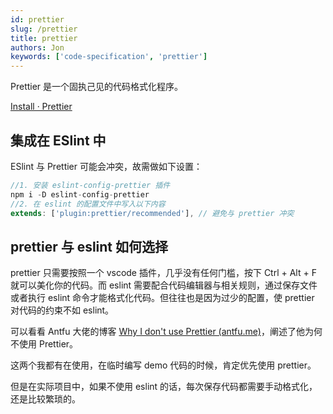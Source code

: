```yaml
---
id: prettier
slug: /prettier
title: prettier
authors: Jon
keywords: ['code-specification', 'prettier']
---
```


Prettier 是一个固执己见的代码格式化程序。

[Install · Prettier](https://prettier.io/docs/en/install.html)

## 集成在 ESlint 中

ESlint 与 Prettier 可能会冲突，故需做如下设置：

```js
//1. 安装 eslint-config-prettier 插件
npm i -D eslint-config-prettier
//2. 在 eslint 的配置文件中写入以下内容
extends: ['plugin:prettier/recommended'], // 避免与 prettier 冲突
```

## prettier 与 eslint 如何选择

prettier 只需要按照一个 vscode 插件，几乎没有任何门槛，按下 Ctrl + Alt + F 就可以美化你的代码。而 eslint 需要配合代码编辑器与相关规则，通过保存文件或者执行 eslint 命令才能格式化代码。但往往也是因为过少的配置，使 prettier 对代码的约束不如 eslint。

可以看看 Antfu 大佬的博客 [Why I don't use Prettier (antfu.me)](https://antfu.me/posts/why-not-prettier)，阐述了他为何不使用 Prettier。

这两个我都有在使用，在临时编写 demo 代码的时候，肯定优先使用 prettier。

但是在实际项目中，如果不使用 eslint 的话，每次保存代码都需要手动格式化，还是比较繁琐的。
